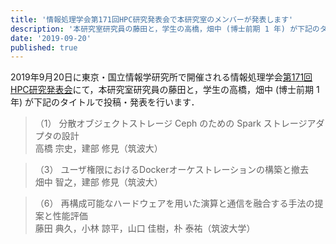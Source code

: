 ```yaml
---
title: '情報処理学会第171回HPC研究発表会で本研究室のメンバーが発表します'
description: '本研究室研究員の藤田と，学生の高橋，畑中 (博士前期 1 年) が下記のタイトルで投稿・発表を行います．'
date: '2019-09-20'
published: true
---
```


2019年9月20日に東京・国立情報学研究所で開催される情報処理学会[第171回HPC研究発表会](http://www.ipsj.or.jp/kenkyukai/event/hpc171.html)にて，本研究室研究員の藤田と，学生の高橋，畑中 (博士前期 1 年) が下記のタイトルで投稿・発表を行います．

>（1） 分散オブジェクトストレージ Ceph のための Spark ストレージアダプタの設計  
高橋 宗史，建部 修見（筑波大）

>（3） ユーザ権限におけるDockerオーケストレーションの構築と撤去  
畑中 智之，建部 修見（筑波大）

>（6） 再構成可能なハードウェアを用いた演算と通信を融合する手法の提案と性能評価  
藤田 典久，小林 諒平，山口 佳樹，朴 泰祐（筑波大学）
